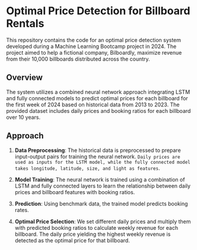 # Optimal Price Detection for Billboard Rentals

This repository contains the code for an optimal price detection system developed during a Machine Learning Bootcamp project in 2024. The project aimed to help a fictional company, Bilboardly, maximize revenue from their 10,000 billboards distributed across the country.

## Overview

The system utilizes a combined neural network approach integrating LSTM and fully connected models to predict optimal prices for each billboard for the first week of 2024 based on historical data from 2013 to 2023. The provided dataset includes daily prices and booking ratios for each billboard over 10 years.

## Approach

1. **Data Preprocessing**: The historical data is preprocessed to prepare input-output pairs for training the neural network. `Daily prices are used as inputs for the LSTM model, while the fully connected model takes longitude, latitude, size, and light as features`.

2. **Model Training**: The neural network is trained using a combination of LSTM and fully connected layers to learn the relationship between daily prices and billboard features with booking ratios.

3. **Prediction**: Using benchmark data, the trained model predicts booking rates.

4. **Optimal Price Selection**: We set different daily prices and multiply them with predicted booking ratios to calculate weekly revenue for each billboard. The daily price yielding the highest weekly revenue is detected as the optimal price for that billboard.

